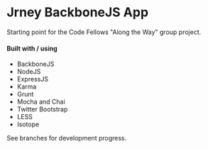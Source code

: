 Jrney BackboneJS App
=====================

Starting point for the Code Fellows "Along the Way" group project.

#### Built with / using
* BackboneJS
* NodeJS
* ExpressJS
* Karma
* Grunt
* Mocha and Chai
* Twitter Bootstrap
* LESS
* Isotope

See branches for development progress.
